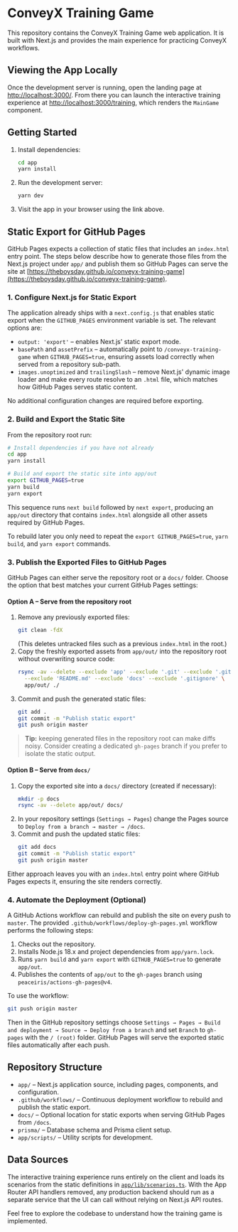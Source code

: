 # ConveyX Training Game

This repository contains the ConveyX Training Game web application. It is built with Next.js and provides the main experience for practicing ConveyX workflows.

## Viewing the App Locally

Once the development server is running, open the landing page at [http://localhost:3000/](http://localhost:3000/). From there you can launch the interactive training experience at [http://localhost:3000/training](http://localhost:3000/training), which renders the `MainGame` component.

## Getting Started

1. Install dependencies:
   ```bash
   cd app
   yarn install
   ```
2. Run the development server:
   ```bash
   yarn dev
   ```
3. Visit the app in your browser using the link above.

## Static Export for GitHub Pages

GitHub Pages expects a collection of static files that includes an `index.html` entry point. The steps below describe how to generate those files from the Next.js project under `app/` and publish them so GitHub Pages can serve the site at [https://theboysday.github.io/conveyx-training-game](https://theboysday.github.io/conveyx-training-game).

### 1. Configure Next.js for Static Export

The application already ships with a `next.config.js` that enables static export when the `GITHUB_PAGES` environment variable is set. The relevant options are:

- `output: 'export'` – enables Next.js' static export mode.
- `basePath` and `assetPrefix` – automatically point to `/conveyx-training-game` when `GITHUB_PAGES=true`, ensuring assets load correctly when served from a repository sub-path.
- `images.unoptimized` and `trailingSlash` – remove Next.js' dynamic image loader and make every route resolve to an `.html` file, which matches how GitHub Pages serves static content.

No additional configuration changes are required before exporting.

### 2. Build and Export the Static Site

From the repository root run:

```bash
# Install dependencies if you have not already
cd app
yarn install

# Build and export the static site into app/out
export GITHUB_PAGES=true
yarn build
yarn export
```

This sequence runs `next build` followed by `next export`, producing an `app/out` directory that contains `index.html` alongside all other assets required by GitHub Pages.

To rebuild later you only need to repeat the `export GITHUB_PAGES=true`, `yarn build`, and `yarn export` commands.

### 3. Publish the Exported Files to GitHub Pages

GitHub Pages can either serve the repository root or a `docs/` folder. Choose the option that best matches your current GitHub Pages settings:

#### Option A – Serve from the repository root

1. Remove any previously exported files:
   ```bash
   git clean -fdX
   ```
   (This deletes untracked files such as a previous `index.html` in the root.)
2. Copy the freshly exported assets from `app/out/` into the repository root without overwriting source code:
   ```bash
   rsync -av --delete --exclude 'app' --exclude '.git' --exclude '.github' \
     --exclude 'README.md' --exclude 'docs' --exclude '.gitignore' \
     app/out/ ./
   ```
3. Commit and push the generated static files:
   ```bash
   git add .
   git commit -m "Publish static export"
   git push origin master
   ```

> **Tip:** keeping generated files in the repository root can make diffs noisy. Consider creating a dedicated `gh-pages` branch if you prefer to isolate the static output.

#### Option B – Serve from `docs/`

1. Copy the exported site into a `docs/` directory (created if necessary):
   ```bash
   mkdir -p docs
   rsync -av --delete app/out/ docs/
   ```
2. In your repository settings (`Settings → Pages`) change the Pages source to `Deploy from a branch → master → /docs`.
3. Commit and push the updated static files:
   ```bash
   git add docs
   git commit -m "Publish static export"
   git push origin master
   ```

Either approach leaves you with an `index.html` entry point where GitHub Pages expects it, ensuring the site renders correctly.

### 4. Automate the Deployment (Optional)

A GitHub Actions workflow can rebuild and publish the site on every push to `master`. The provided `.github/workflows/deploy-gh-pages.yml` workflow performs the following steps:

1. Checks out the repository.
2. Installs Node.js 18.x and project dependencies from `app/yarn.lock`.
3. Runs `yarn build` and `yarn export` with `GITHUB_PAGES=true` to generate `app/out`.
4. Publishes the contents of `app/out` to the `gh-pages` branch using `peaceiris/actions-gh-pages@v4`.

To use the workflow:

```bash
git push origin master
```

Then in the GitHub repository settings choose `Settings → Pages → Build and deployment → Source → Deploy from a branch` and set `Branch` to `gh-pages` with the `/ (root)` folder. GitHub Pages will serve the exported static files automatically after each push.

## Repository Structure

- `app/` – Next.js application source, including pages, components, and configuration.
- `.github/workflows/` – Continuous deployment workflow to rebuild and publish the static export.
- `docs/` – Optional location for static exports when serving GitHub Pages from `/docs`.
- `prisma/` – Database schema and Prisma client setup.
- `app/scripts/` – Utility scripts for development.

## Data Sources

The interactive training experience runs entirely on the client and loads its scenarios from the static definitions in [`app/lib/scenarios.ts`](app/lib/scenarios.ts). With the App Router API handlers removed, any production backend should run as a separate service that the UI can call without relying on Next.js API routes.

Feel free to explore the codebase to understand how the training game is implemented.
